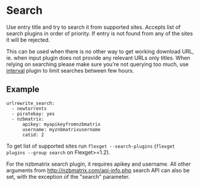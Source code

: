 # Search

Use entry title and try to search it from supported sites. Accepts list of search plugins in order of priority. If entry is not found from any of the sites it will be rejected.

This can be used when there is no other way to get working download URL, ie. when input plugin does not provide any relevant URLs only titles. When relying on searching please make sure you're not querying too much, use [interval](/Plugins/interval) plugin to limit searches between few hours.

## Example

```
urlrewrite_search:
  - newtorrents
  - piratebay: yes
  - nzbmatrix:
      apikey: myapikeyfromnzbmatrix
      username: myznbmatrixusername
      catid: 2
```

To get list of supported sites run `flexget --search-plugins` (`flexget plugins --group search` on Flexget>=1.2).

For the nzbmatrix search plugin, it requires apikey and username. All other arguments from http://nzbmatrix.com/api-info.php search API can also be set, with the exception of the "search" parameter.